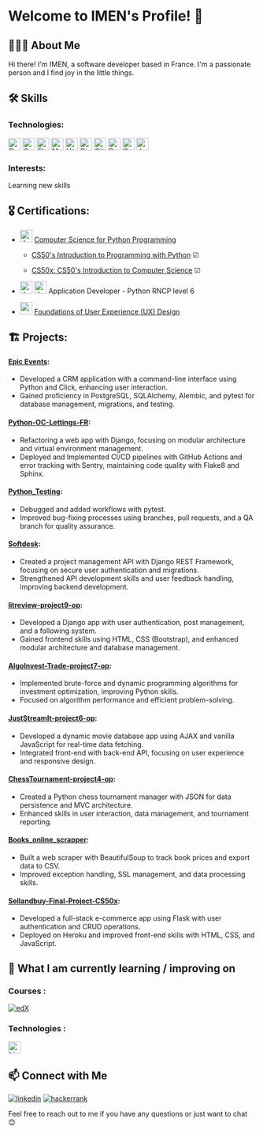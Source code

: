 # Welcome to IMEN's Profile! 👋

## 👩🏻‍💻 About Me

Hi there! I'm IMEN, a software developer based in France. I'm a passionate person and I find joy in the little things.

## 🛠 Skills

### Technologies: 
<img src="https://img.shields.io/badge/Python-282C34?logo=python&logoColor=blue" alt="Python logo" title="Python" height="25" /> <img src="https://img.shields.io/badge/-282C34?logo=c&logoColor=blue" alt="C logo" title="" height="25" /> <img src="https://img.shields.io/badge/Flask-282C34?logo=flask&logoColor=black" alt="Flask logo" title="Flask" height="25" /> <img src="https://img.shields.io/badge/Mysql-282C34?logo=Mysql&logoColor=blue" alt="Mysql logo" title="Mysql" height="25" /> <img src="https://img.shields.io/badge/Html5-282C34?logo=Html5&logoColor=orqnge" alt="Html5 logo" title="Html5" height="25" /> <img src="https://img.shields.io/badge/Django-282C34?logo=django&logoColor=green" alt="Django logo" title="Django" height="25" /> <img src="https://img.shields.io/badge/Git-282C34?logo=Git&logoColor=red" alt="Git logo" title="Git" height="25" /> <img src="https://img.shields.io/badge/Postgresql-282C34?logo=Postgresql&logoColor=blue" alt="Postgresql logo" title="Postgresql" height="25" /> <img src="https://img.shields.io/badge/CSS3-282C34?logo=css3&logoColor=blue" alt="Css3 logo" title="Css3" height="25" /> <img src="https://img.shields.io/badge/JavaScript-282C34?logo=javascript&logoColor=F7DF1E" alt="JavaScript logo" title="JavaScript" height="25" />

### Interests: 
Learning new skills 

## 🎖️ Certifications:

- <img src="https://cs50.gallerycdn.vsassets.io/extensions/cs50/ddb50/1.1.2/1691002683906/Microsoft.VisualStudio.Services.Icons.Default" alt="duck logo" title="duck" height="25" />  [Computer Science for Python Programming](https://credentials.edx.org/credentials/c9d45d74868749ffb1643d056510004f/)

   - [CS50's Introduction to Programming with Python](https://certificates.cs50.io/86e45bae-5042-416a-938a-ff23bd444cda.png?size=letter) ☑

   - [CS50x: CS50's Introduction to Computer Science](https://courses.edx.org/certificates/5680e4345ce9468cb59986a7b50e0f9c) ☑ 

- <img src="https://upload.wikimedia.org/wikipedia/fr/0/0d/Logo_OpenClassrooms.png?20210604083359" alt="duck logo" title="python" height="25" />  <img src="https://user-images.githubusercontent.com/25181517/183423507-c056a6f9-1ba8-4312-a350-19bcbc5a8697.png" alt="duck logo" title="python" height="25" /> Application Developer - Python RNCP level 6

- <img src="https://upload.wikimedia.org/wikipedia/commons/thumb/c/c1/Google_%22G%22_logo.svg/2048px-Google_%22G%22_logo.svg.png" alt="google" title="google" height="25" /> [Foundations of User Experience (UX) Design
](https://coursera.org/share/c694bde9ad872ccf482be23bb5b49faf)

## 🏗️ Projects:

#### [Epic Events](https://github.com/br-imen/epic_events):
- Developed a CRM application with a command-line interface using Python and Click, enhancing user interaction.
- Gained proficiency in PostgreSQL, SQLAlchemy, Alembic, and pytest for database management, migrations, and testing.

#### [Python-OC-Lettings-FR](https://github.com/br-imen/Python-OC-Lettings-FR):
- Refactoring a web app with Django, focusing on modular architecture and virtual environment management.
- Deployed and Implemented CI/CD pipelines with GitHub Actions and error tracking with Sentry, maintaining code quality with Flake8 and Sphinx.

#### [Python_Testing](https://github.com/br-imen/Python_Testing):
- Debugged and added workflows with pytest.
- Improved bug-fixing processes using branches, pull requests, and a QA branch for quality assurance.

#### [Softdesk](https://github.com/br-imen/softdesk):
- Created a project management API with Django REST Framework, focusing on secure user authentication and migrations.
- Strengthened API development skills and user feedback handling, improving backend development.

#### [litreview-project9-op](https://github.com/br-imen/litreview-project9-op):
- Developed a Django app with user authentication, post management, and a following system.
- Gained frontend skills using HTML, CSS (Bootstrap), and enhanced modular architecture and database management.

#### [AlgoInvest-Trade-project7-op](https://github.com/br-imen/AlgoInvest-Trade-project7-op):
- Implemented brute-force and dynamic programming algorithms for investment optimization, improving Python skills.
- Focused on algorithm performance and efficient problem-solving.

#### [JustStreamIt-project6-op](https://github.com/br-imen/JustStreamIt-project6-op):
- Developed a dynamic movie database app using AJAX and vanilla JavaScript for real-time data fetching.
- Integrated front-end with back-end API, focusing on user experience and responsive design.

#### [ChessTournament-project4-op](https://github.com/br-imen/ChessTournament-project4-op):
- Created a Python chess tournament manager with JSON for data persistence and MVC architecture.
- Enhanced skills in user interaction, data management, and tournament reporting.

#### [Books_online_scrapper](https://github.com/br-imen/Books_online_scrapper):
- Built a web scraper with BeautifulSoup to track book prices and export data to CSV.
- Improved exception handling, SSL management, and data processing skills.

#### [Sellandbuy-Final-Project-CS50x](https://github.com/br-imen/sellandbuy-Final-Project-CS50x):
- Developed a full-stack e-commerce app using Flask with user authentication and CRUD operations.
- Deployed on Heroku and improved front-end skills with HTML, CSS, and JavaScript.

## 📖 What I am currently learning / improving on
   
   ###  Courses :
 [![edX](https://img.shields.io/badge/edX-CS50%20Web%20Programming-blue)](https://cs50.harvard.edu/web/)


### Technologies :
   <img src="https://img.shields.io/badge/Linux-282C34?logo=Linux" alt="Linux logo" title="Linux" height="25" />


## 📫 Connect with Me

[<img alt=linkedin src="https://img.shields.io/static/v1?message=LinkedIn&logo=linkedin&label=&color=0077B5&logoColor=white&labelColor=&style=for-the-badge">](https://www.linkedin.com/in/imenbr/)
[<img alt=hackerrank src="https://img.shields.io/static/v1?message=Hackerrank&logo=hackerrank&label=&color=2ccc64&logoColor=white&labelColor=&style=for-the-badge">](https://www.hackerrank.com/profile/imen_benrhouma)


Feel free to reach out to me if you have any questions or just want to chat 😊
